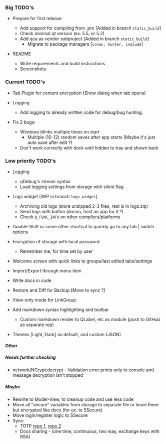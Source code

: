 ### Big TODO's
- Prepare for first release
  - Add support for compiling from .pro [Added in branch `static_build`]
  - Check minimal qt version (ex. 5.5, or 5.2)
  - Add qca as vendor subproject [Added in branch `static_build`]
    - Migrate to package managers [`conan, hunter, inqlude`]
  
- README
  - Write requirements and build instructions
  - Screenshots


### Current TODO's
- Tab Plugin for content encryption (Show dialog when tab opens)

- Logging
  - Add logging to already written code for debug/bug hunting.

- Fix 2 bugs:
  - Windows blinks multiple times on start
    - Multiple (10-12) random saves after app starts (Maybe it's just auto save after edit ?)
  - Don't work correctly with dock until hidden to tray and shown back

### Low priority TODO's
- Logging
  - qDebug's stream syntax
  - Load logging settings from storage with silent flag

- Logs widget [WIP in branch `logs_widget`]
  - Archiving old logs (store unzipped 2-3 files, rest is in logs.zip)
  - Send logs with button (dunno, host an app for it ?)
  - Check `Q_FUNC_INFO` on other compilers/platforms

- Double-Shift or some other shortcut to quickly go to any tab | switch options

- Encryption of storage with local password
  - Remember me, for time set by user
  
- Welcome screen with quick links to groups/last edited tabs/settings

- Import/Export through menu item
  
- Write docs in code

- Restore and Diff for Backup [Move to sync ?]

- View-only mode for LinkGroup

- Add markdown syntax highlighting and toolbar
  - Custom markdown render to QLabel, etc as module (push to GitHub as separate rep)

- Themes [Light, Dark] as default, and custom (JSON)


#### Other 
##### Needs further checking
- network/NCrypt:decrypt - Validation error prints only to console and message decryption isn't stopped


##### Maybe
- Rewrite to Model-View, to cleanup code and use less code
- Move all "secure" variables from storage to separate file or leave there but encrypted like docs (for ex. to SSecure)
- Move login/register logic to SSecure
- Sync:
  - TOTP [repo 1](https://github.com/RavuAlHemio/cpptotp), [repo 2](https://github.com/andreagrandi/QGoogleAuth)
  - Docs sharing - (one time, continuous, two way, exchange keys with RSA)
